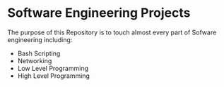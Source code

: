 # Software Engineering Projects
The purpose of this Repository is to touch almost every part of Sofware engineering including:
- Bash Scripting
- Networking
- Low Level Programming
- High Level Programming
